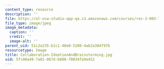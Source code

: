 ```yaml
---
content_type: resource
description: ''
file: https://ol-ocw-studio-app-qa.s3.amazonaws.com/courses/res-3-003-learn-to-build-your-own-videogame-with-the-unity-game-engine-and-microsoft-kinect-january-iap-2017/5fc40a497a01067db080f8034fa9e452_Collaboration-IdeationAndBrainstorming.jpg
file_type: image/jpeg
image_metadata:
  caption: ''
  credit: ''
  image-alt: ''
parent_uid: 51c2a235-b1c1-48e0-5200-4ab2a384f97b
resourcetype: Image
title: Collaboration-IdeationAndBrainstorming.jpg
uid: 5fc40a49-7a01-067d-b080-f8034fa9e452
---
```

